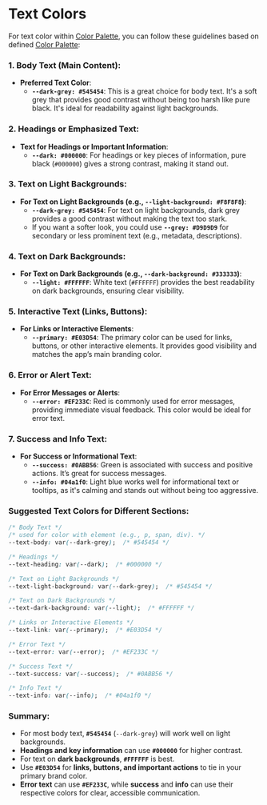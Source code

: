 # Text Colors

For text color within [Color Palette](./color_palette.md), you can follow these guidelines based on defined [Color Palette](colors.md):

### **1. Body Text (Main Content)**:
   - **Preferred Text Color**:
     - **`--dark-grey: #545454`**: This is a great choice for body text. It's a soft grey that provides good contrast without being too harsh like pure black. It's ideal for readability against light backgrounds.

### **2. Headings or Emphasized Text**:
   - **Text for Headings or Important Information**:
     - **`--dark: #000000`**: For headings or key pieces of information, pure black (`#000000`) gives a strong contrast, making it stand out.

### **3. Text on Light Backgrounds**:
   - **For Text on Light Backgrounds (e.g., `--light-background: #F8F8F8`)**:
     - **`--dark-grey: #545454`**: For text on light backgrounds, dark grey provides a good contrast without making the text too stark.
     - If you want a softer look, you could use **`--grey: #D9D9D9`** for secondary or less prominent text (e.g., metadata, descriptions).

### **4. Text on Dark Backgrounds**:
   - **For Text on Dark Backgrounds (e.g., `--dark-background: #333333`)**:
     - **`--light: #FFFFFF`**: White text (`#FFFFFF`) provides the best readability on dark backgrounds, ensuring clear visibility.

### **5. Interactive Text (Links, Buttons)**:
   - **For Links or Interactive Elements**:
     - **`--primary: #E03D54`**: The primary color can be used for links, buttons, or other interactive elements. It provides good visibility and matches the app’s main branding color.

### **6. Error or Alert Text**:
   - **For Error Messages or Alerts**:
     - **`--error: #EF233C`**: Red is commonly used for error messages, providing immediate visual feedback. This color would be ideal for error text.

### **7. Success and Info Text**:
   - **For Success or Informational Text**:
     - **`--success: #0ABB56`**: Green is associated with success and positive actions. It’s great for success messages.
     - **`--info: #04a1f0`**: Light blue works well for informational text or tooltips, as it's calming and stands out without being too aggressive.

### **Suggested Text Colors for Different Sections:**
```css
/* Body Text */
/* used for color with element (e.g., p, span, div). */
--text-body: var(--dark-grey);  /* #545454 */

/* Headings */
--text-heading: var(--dark);  /* #000000 */

/* Text on Light Backgrounds */
--text-light-background: var(--dark-grey);  /* #545454 */

/* Text on Dark Backgrounds */
--text-dark-background: var(--light);  /* #FFFFFF */

/* Links or Interactive Elements */
--text-link: var(--primary);  /* #E03D54 */

/* Error Text */
--text-error: var(--error);  /* #EF233C */

/* Success Text */
--text-success: var(--success);  /* #0ABB56 */

/* Info Text */
--text-info: var(--info);  /* #04a1f0 */
```

### **Summary**:
- For most body text, **`#545454`** (`--dark-grey`) will work well on light backgrounds.
- **Headings and key information** can use **`#000000`** for higher contrast.
- For text on **dark backgrounds**, **`#FFFFFF`** is best.
- Use **`#E03D54`** for **links, buttons, and important actions** to tie in your primary brand color.
- **Error text** can use **`#EF233C`**, while **success** and **info** can use their respective colors for clear, accessible communication.